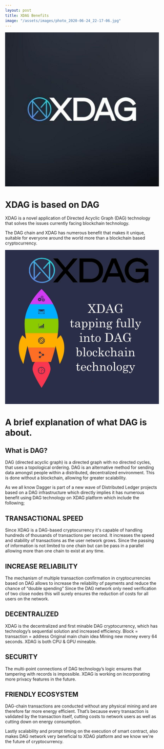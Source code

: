 ```yaml
---
layout: post
title: XDAG Benefits
image: "/assets/images/photo_2020-06-24_22-17-06.jpg"
---
```

![xdag banner](/assets/images/photo_2020-06-24_22-17-06.jpg)

# XDAG is based on DAG

XDAG is a novel application of Directed Acyclic Graph (DAG) technology that solves the issues currently facing blockchain technology.

The DAG chain and XDAG has numerous benefit that makes it unique, suitable for everyone around the world more than a blockchain based cryptocurrency.

![xdag rocket](/assets/images/photo_2020-06-24_22-17-12.jpg)
# A brief explanation of what DAG is about.

## What is DAG?

DAG (directed acyclic graph) is a directed graph with no directed cycles, that uses a topological ordering. DAG is an alternative method for sending data amongst people within a distributed, decentralized environment. This is done without a blockchain, allowing for greater scalability.

As we all know Dagger is part of a new wave of Distributed Ledger projects based on a DAG infrastructure which directly implies it has numerous benefit using DAG technology on XDAG platform which include the following;

## TRANSACTIONAL SPEED

Since XDAG is a DAG-based cryptocurrency it's capable of handling hundreds of thousands of transactions per second. It increases the speed and stability of transactions as the user network grows. Since the passing of information is not limited to one chain but can be pass in a parallel allowing more than one chain to exist at any time.

## INCREASE RELIABILITY

The mechanism of multiple transaction confirmation in cryptocurrencies based on DAG allows to increase the reliability of payments and reduce the chance of “double spending” 
Since the DAG network only need verification of two close nodes this will surely ensures the reduction of costs for all users on the network.

## DECENTRALIZED

XDAG is the decentralized and first minable DAG cryptocurrency, which has technology’s sequential solution and increased efficiency.
Block = transaction = address
Original main chain idea
Mining new money every 64 seconds. XDAG is both CPU & GPU mineable.

## SECURITY 

The multi-point connections of DAG technology’s logic ensures that tampering with records is impossible. XDAG is working on incorporating more privacy features in the future.

## FRIENDLY ECOSYSTEM

DAG-chain transactions are conducted without any physical mining and are therefore far more energy efficient. That’s because every transaction is validated by the transaction itself, cutting costs to network users as well as cutting down on energy consumption.

Lastly scalability and prompt timing on the execution of smart contract, also makes DAG network very beneficial to XDAG platform and we know we're the future of cryptocurrency.
